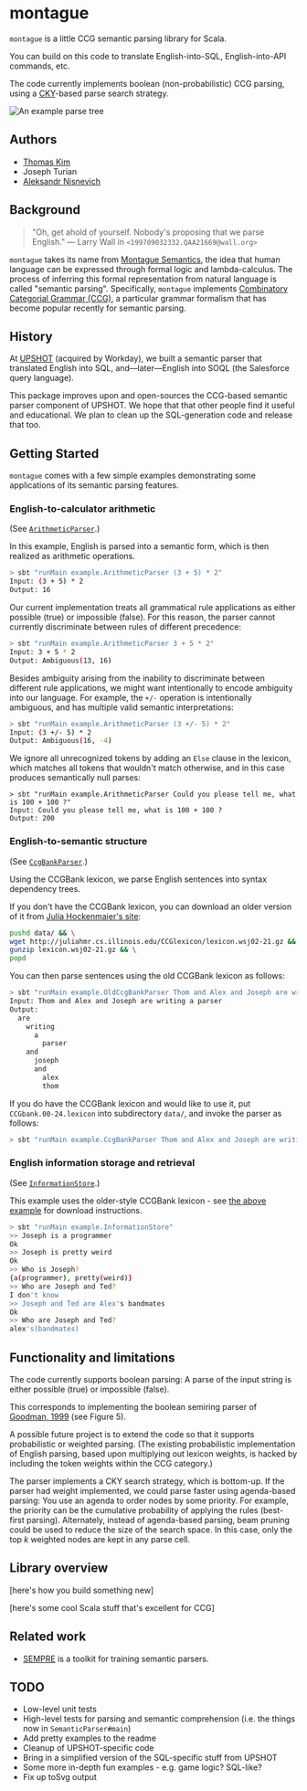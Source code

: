 montague
========

`montague` is a little CCG semantic parsing library for Scala.

You can build on this code to translate English-into-SQL,
English-into-API commands, etc.

The code currently implements boolean (non-probabilistic) CCG
parsing, using a [CKY](https://en.wikipedia.org/wiki/CYK_algorithm)-based
parse search strategy.

![An example parse tree](https://ghe.megaleo.com/upshot/montague/blob/master/example.png?raw=true "Example parse tree")

Authors
-------

* [Thomas Kim](https://twitter.com/tksfz)
* Joseph Turian
* [Aleksandr Nisnevich](http://alex.nisnevich.com)

Background
----------

> "Oh, get ahold of yourself. Nobody's proposing that we parse English."
> — Larry Wall in `<199709032332.QAA21669@wall.org>`

`montague` takes its name from [Montague
Semantics](https://en.wikipedia.org/wiki/Montague_grammar), the
idea that human language can be expressed through formal logic and
lambda-calculus. The process of inferring this formal representation
from natural language is called "semantic parsing". Specifically,
`montague` implements [Combinatory Categorial Grammar
(CCG)](https://en.wikipedia.org/wiki/Combinatory_categorial_grammar), a
particular grammar formalism that has become popular recently for
semantic parsing.

History
-------

At [UPSHOT](http://blogs.workday.com/workday-acquires-upshot/)
(acquired by Workday), we built a semantic parser that translated
English into SQL, and—later—English into SOQL (the Salesforce query
language).

This package improves upon and open-sources the CCG-based semantic
parser component of UPSHOT. We hope that that other people find it
useful and educational. We plan to clean up the SQL-generation code
and release that too.

Getting Started
---------------

`montague` comes with a few simple examples demonstrating some applications of its semantic parsing features.

### English-to-calculator arithmetic

(See [`ArithmeticParser`](https://ghe.megaleo.com/upshot/montague/blob/master/src/main/scala/example/ArithmeticParser.scala).)

In this example, English is parsed into a semantic form, which is
then realized as arithmetic operations.

```sh
> sbt "runMain example.ArithmeticParser (3 + 5) * 2"
Input: (3 + 5) * 2
Output: 16
```

Our current implementation treats all grammatical rule applications
as either possible (true) or impossible (false).  For this reason,
the parser cannot currently discriminate between rules of different
precedence:

```sh
> sbt "runMain example.ArithmeticParser 3 + 5 * 2"
Input: 3 + 5 * 2
Output: Ambiguous(13, 16)
```

Besides ambiguity arising from the inability to discriminate between
different rule applications, we might want intentionally to encode
ambiguity into our language. For example, the `+/-` operation is
intentionally ambiguous, and has multiple valid semantic
interpretations:

```sh
> sbt "runMain example.ArithmeticParser (3 +/- 5) * 2"
Input: (3 +/- 5) * 2
Output: Ambiguous(16, -4)
```

We ignore all unrecognized tokens by adding an `Else` clause in the
lexicon, which matches all tokens that wouldn't match otherwise, and in
this case produces semantically null parses:

```
> sbt "runMain example.ArithmeticParser Could you please tell me, what is 100 + 100 ?"
Input: Could you please tell me, what is 100 + 100 ?
Output: 200
```

### English-to-semantic structure

(See [`CcgBankParser`](https://ghe.megaleo.com/upshot/montague/blob/master/src/main/scala/example/CcgParser.scala).)

Using the CCGBank lexicon, we parse English sentences into syntax dependency trees.

If you don't have the CCGBank lexicon, you can download an older version
of it from [Julia Hockenmaier's site](http://juliahmr.cs.illinois.edu/CCGlexicon/):

```sh
pushd data/ && \
wget http://juliahmr.cs.illinois.edu/CCGlexicon/lexicon.wsj02-21.gz && \
gunzip lexicon.wsj02-21.gz && \
popd
```

You can then parse sentences using the old CCGBank lexicon as follows:

```sh
> sbt "runMain example.OldCcgBankParser Thom and Alex and Joseph are writing a parser"
Input: Thom and Alex and Joseph are writing a parser
Output:
  are
    writing
      a
        parser
    and
      joseph
      and
        alex
        thom
```

If you do have the CCGBank lexicon and would like to use it, put
`CCGbank.00-24.lexicon` into subdirectory `data/`, and invoke the
parser as follows:

```sh
> sbt "runMain example.CcgBankParser Thom and Alex and Joseph are writing a parser"
```

### English information storage and retrieval

(See [`InformationStore`](https://ghe.megaleo.com/upshot/montague/blob/master/src/main/scala/example/InformationStore.scala).)

This example uses the older-style CCGBank lexicon - see [the above example](#english-to-semantic-structure) for download instructions.

```sh
> sbt "runMain example.InformationStore"
>> Joseph is a programmer
Ok
>> Joseph is pretty weird
Ok
>> Who is Joseph?
{a(programmer), pretty(weird)}
>> Who are Joseph and Ted?
I don't know
>> Joseph and Ted are Alex's bandmates
Ok
>> Who are Joseph and Ted?
alex's(bandmates)
```

Functionality and limitations
-----------------------------

The code currently supports boolean parsing: A parse of the input
string is either possible (true) or impossible (false).

This corresponds to implementing the boolean semiring parser of
[Goodman, 1999](http://www.aclweb.org/anthology/J99-4004) (see
Figure 5).

A possible future project is to extend the code so that it supports
probabilistic or weighted parsing. (The existing probabilistic
implementation of English parsing, based upon multiplying out lexicon
weights, is hacked by including the token weights within the CCG
category.)

The parser implements a CKY search strategy, which is bottom-up.
If the parser had weight implemented, we could parse faster using
agenda-based parsing: You use an agenda to order nodes by some
priority. For example, the priority can be the cumulative probability
of applying the rules (best-first parsing). Alternately, instead
of agenda-based parsing, beam pruning could be used to reduce the
size of the search space. In this case, only the top *k* weighted
nodes are kept in any parse cell.

Library overview
----------------

[here's how you build something new]

[here's some cool Scala stuff that's excellent for CCG]

Related work
------------

* [SEMPRE](http://www-nlp.stanford.edu/software/sempre/) is a toolkit
for training semantic parsers.

TODO
----

- Low-level unit tests
- High-level tests for parsing and semantic comprehension (i.e. the
things now in `SemanticParser#main`)
- Add pretty examples to the readme
- Cleanup of UPSHOT-specific code
- Bring in a simplified version of the SQL-specific stuff from UPSHOT
- Some more in-depth fun examples - e.g. game logic? SQL-like?
- Fix up toSvg output

